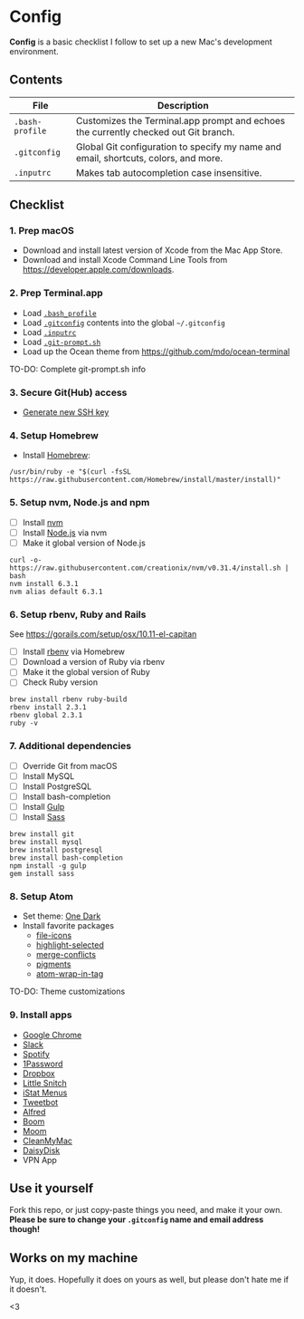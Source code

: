 # Config

**Config** is a basic checklist I follow to set up a new Mac's development environment.

## Contents

| File | Description |
| --- | --- |
| `.bash-profile` | Customizes the Terminal.app prompt and echoes the currently checked out Git branch. |
| `.gitconfig` | Global Git configuration to specify my name and email, shortcuts, colors, and more. |
| `.inputrc` | Makes tab autocompletion case insensitive. |

## Checklist

### 1. Prep macOS

- Download and install latest version of Xcode from the Mac App Store.
- Download and install Xcode Command Line Tools from <https://developer.apple.com/downloads>.

### 2. Prep Terminal.app

- Load [`.bash_profile`](/.bash_profile)
- Load [`.gitconfig`](/.gitconfig) contents into the global `~/.gitconfig`
- Load [`.inputrc`](/.inputrc)
- Load [`.git-prompt.sh`](https://github.com/git/git/blob/master/contrib/completion/git-prompt.sh)
- Load up the Ocean theme from <https://github.com/mdo/ocean-terminal>

TO-DO: Complete git-prompt.sh info

### 3. Secure Git(Hub) access

- [Generate new SSH key](https://help.github.com/articles/generating-ssh-keys)

### 4. Setup Homebrew

- Install [Homebrew](http://brew.sh):
```
/usr/bin/ruby -e "$(curl -fsSL https://raw.githubusercontent.com/Homebrew/install/master/install)"
```

### 5. Setup nvm, Node.js and npm
- [ ] Install [nvm](https://github.com/creationix/nvm)
- [ ] Install [Node.js](https://nodejs.org/en) via nvm
- [ ] Make it global version of Node.js

```
curl -o- https://raw.githubusercontent.com/creationix/nvm/v0.31.4/install.sh | bash
nvm install 6.3.1
nvm alias default 6.3.1
```

### 6. Setup rbenv, Ruby and Rails
See <https://gorails.com/setup/osx/10.11-el-capitan>

- [ ] Install [rbenv](https://github.com/rbenv/rbenv) via Homebrew
- [ ] Download a version of Ruby via rbenv
- [ ] Make it the global version of Ruby
- [ ] Check Ruby version

```
brew install rbenv ruby-build
rbenv install 2.3.1
rbenv global 2.3.1
ruby -v
```

### 7. Additional dependencies

- [ ] Override Git from macOS
- [ ] Install MySQL
- [ ] Install PostgreSQL
- [ ] Install bash-completion
- [ ] Install [Gulp](http://gulpjs.com)
- [ ] Install [Sass](http://sass-lang.com)

```
brew install git
brew install mysql
brew install postgresql
brew install bash-completion
npm install -g gulp
gem install sass
```

### 8. Setup Atom

- Set theme: [One Dark](https://github.com/atom/one-dark-ui)
- Install favorite packages
  - [file-icons](https://atom.io/packages/file-icons)
  - [highlight-selected](https://atom.io/packages/highlight-selected)
  - [merge-conflicts](https://atom.io/packages/merge-conflicts)
  - [pigments](https://atom.io/packages/pigments)
  - [atom-wrap-in-tag](https://atom.io/packages/atom-wrap-in-tag)

TO-DO: Theme customizations

### 9. Install apps

- [Google Chrome](https://www.google.com/chrome/browser/desktop)
- [Slack](https://slack.com/downloads)
- [Spotify](https://www.spotify.com/download/mac)
- [1Password](https://1password.com)
- [Dropbox](https://www.dropbox.com)
- [Little Snitch](https://www.obdev.at/products/littlesnitch)
- [iStat Menus](https://bjango.com/mac/istatmenus)
- [Tweetbot](http://tapbots.com/tweetbot/mac)
- [Alfred](https://www.alfredapp.com)
- [Boom](http://www.globaldelight.com/boom)
- [Moom](https://manytricks.com/moom)
- [CleanMyMac](http://cleanmymac.com)
- [DaisyDisk](https://daisydiskapp.com)
- VPN App

## Use it yourself

Fork this repo, or just copy-paste things you need, and make it your own. **Please be sure to change your `.gitconfig` name and email address though!**

## Works on my machine

Yup, it does. Hopefully it does on yours as well, but please don't hate me if it doesn't.

<3
